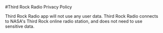 #Third Rock Radio Privacy Policy

Third Rock Radio app will not use any user data. Third Rock Radio connects to NASA's Third Rock online radio station, and does not need to use sensitive data.
